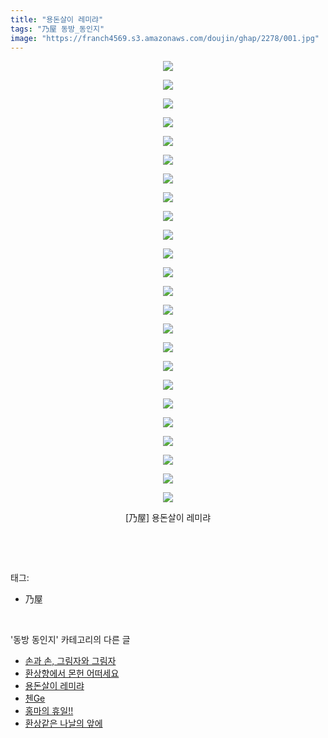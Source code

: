 ```yaml
---
title: "용돈살이 레미랴"
tags: "乃屋 동방_동인지"
image: "https://franch4569.s3.amazonaws.com/doujin/ghap/2278/001.jpg"
---
```

<div class="article">
<p style="text-align: center; clear: none; float: none;"><img src="{{ site.imgserver2 }}/ghap/2278/001.jpg"/></p>
<p style="text-align: center; clear: none; float: none;"><img src="{{ site.imgserver2 }}/ghap/2278/002.jpg"/></p>
<p style="text-align: center; clear: none; float: none;"><img src="{{ site.imgserver2 }}/ghap/2278/003.jpg"/></p>
<p style="text-align: center; clear: none; float: none;"><img src="{{ site.imgserver2 }}/ghap/2278/004.jpg"/></p>
<p style="text-align: center; clear: none; float: none;"><img src="{{ site.imgserver2 }}/ghap/2278/005.jpg"/></p>
<p style="text-align: center; clear: none; float: none;"><img src="{{ site.imgserver2 }}/ghap/2278/006.jpg"/></p>
<p style="text-align: center; clear: none; float: none;"><img src="{{ site.imgserver2 }}/ghap/2278/007.jpg"/></p>
<p style="text-align: center; clear: none; float: none;"><img src="{{ site.imgserver2 }}/ghap/2278/008.jpg"/></p>
<p style="text-align: center; clear: none; float: none;"><img src="{{ site.imgserver2 }}/ghap/2278/009.jpg"/></p>
<p style="text-align: center; clear: none; float: none;"><img src="{{ site.imgserver2 }}/ghap/2278/010.jpg"/></p>
<p style="text-align: center; clear: none; float: none;"><img src="{{ site.imgserver2 }}/ghap/2278/011.jpg"/></p>
<p style="text-align: center; clear: none; float: none;"><img src="{{ site.imgserver2 }}/ghap/2278/012.jpg"/></p>
<p style="text-align: center; clear: none; float: none;"><img src="{{ site.imgserver2 }}/ghap/2278/013.jpg"/></p>
<p style="text-align: center; clear: none; float: none;"><img src="{{ site.imgserver2 }}/ghap/2278/014.jpg"/></p>
<p style="text-align: center; clear: none; float: none;"><img src="{{ site.imgserver2 }}/ghap/2278/015.jpg"/></p>
<p style="text-align: center; clear: none; float: none;"><img src="{{ site.imgserver2 }}/ghap/2278/016.jpg"/></p>
<p style="text-align: center; clear: none; float: none;"><img src="{{ site.imgserver2 }}/ghap/2278/017.jpg"/></p>
<p style="text-align: center; clear: none; float: none;"><img src="{{ site.imgserver2 }}/ghap/2278/018.jpg"/></p>
<p style="text-align: center; clear: none; float: none;"><img src="{{ site.imgserver2 }}/ghap/2278/019.jpg"/></p>
<p style="text-align: center; clear: none; float: none;"><img src="{{ site.imgserver2 }}/ghap/2278/020.jpg"/></p>
<p style="text-align: center; clear: none; float: none;"><img src="{{ site.imgserver2 }}/ghap/2278/021.jpg"/></p>
<p style="text-align: center; clear: none; float: none;"><img src="{{ site.imgserver2 }}/ghap/2278/022.jpg"/></p>
<p style="text-align: center; clear: none; float: none;"><img src="{{ site.imgserver2 }}/ghap/2278/023.jpg"/></p>
<p style="text-align: center; clear: none; float: none;"><img src="{{ site.imgserver2 }}/ghap/2278/024.jpg"/></p>
<p style="text-align: center; clear: none; float: none;">[乃屋] 용돈살이 레미랴</p>
<p><br/></p>
</div><br/>
<div class="tagTrail">
<p>태그: </p>
<ul>
<li>乃屋</li>
</ul>
</div><br/>
<div class="another">
<p>'동방 동인지' 카테고리의 다른 글</p>
<ul>
<li><a href="/ghap_2282">손과 손, 그림자와 그림자</a></li>
<li><a href="/ghap_2279">환상향에서 몬헌 어떠세요</a></li>
<li><a href="/ghap_2278">용돈살이 레미랴</a></li>
<li><a href="/ghap_2277">첸Ge</a></li>
<li><a href="/ghap_2276">홍마의 휴일!!</a></li>
<li><a href="/ghap_2274">환상같은 나날의 앞에</a></li>
</ul>
</div><br/>
<div class="cb_module cb_fluid">
<div class="cb_wrt cb_profile">
</div><!-- commentList close -->
</div><br/>
